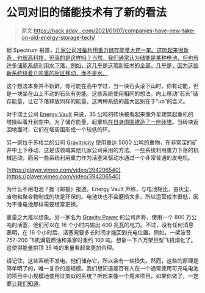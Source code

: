 # 公司对旧的储能技术有了新的看法

> 原文:[https://hack aday . com/2021/01/07/companies-have-new-take-on-old-energy-storage-tech/](https://hackaday.com/2021/01/07/companies-have-new-take-on-old-energy-storage-tech/)

据 Spectrum 报道，[几家公司准备利用重力储存能量大捞一笔。这听起来很新奇，也很高科技，但真的是这样吗？当然，我们通常认为储能是某种电池，但也有许多储能系统利用水下落，例如，这几乎是这项新技术的全部。几乎是，因为这些新系统绕着几吨重的街区移动，而不是水。](https://spectrum.ieee.org/energy/batteries-storage/gravity-energy-storage-will-show-its-potential-in-2021)

这个想法本身并不新鲜。你可能在高中学过，当一块石头滚下山时，你有动能，但是一块坐在山上不动的石头有势能。这些系统使用相同的想法。向上移动“石头”储存能量，让它下落释放同样的能量。这两种系统的最大区别在于“up”的含义。

对于瑞士公司 [Energy Vault](https://energyvault.com) 来说，35 公吨的砖块被看起来像外星建筑起重机的塔操纵着升到空中。为了储存能量，起重机[在自身周围建造了一座砖塔](https://vimeo.com/335818817)。当砖块返回地面时，它们在塔周围形成一个较低的环。

另一家位于苏格兰的公司 [Gravitricity](https://gravitricity.com) 使用重达 5000 公吨的重物，在非常深的矿井中上下移动，这是该领域其他几家公司采用的方法。一些系统利用重力下落的机械运动，而另一些系统利用重力作为活塞来驱动水通过一个非常普通的发电机。

[https://player.vimeo.com/video/394206540](https://player.vimeo.com/video/394206540)

为什么不用电池？据《邮报》报道，Energy Vault 声称，与电池相比，由灰尘、废物和聚合物制成的块是环保的。电池块也不会磨损太多，所以运营成本很低，因为不像电池那样需要经常更换。

重量之大难以想象。另一家名为 [Gravity Power](http://www.gravitypower.net) 的公司声称，使用一个 800 万公吨的活塞，他们可以在 16 个小时内输出 400 兆瓦的电力。不过，没有任何消息表明，在 16 个小时后，活塞需要多长时间才能回到充电位置。例如，一架波音 757-200 飞机满载燃油和乘客时重约 100 吨。想象一下八万架巨型飞机熔化了。这使得能量拱顶 35 吨的重量看起来更加合理。

请记住，这些系统不发电。他们储存它，所以会有一些损失。然而，这些的原理是简单明了的，唯一复杂的是规模。我们想知道是否有人在一个通常使用可充电电池的项目中小规模地使用过类似的系统？听起来像一个周末项目，如果你做了，一定要[让我们知道](https://hackaday.com/submit-a-tip/)。